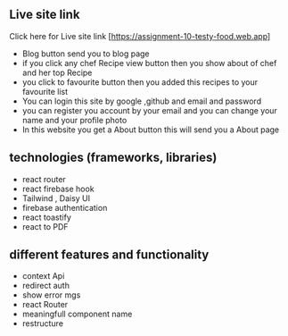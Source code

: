 ## Live site link

Click here for Live site link [https://assignment-10-testy-food.web.app]

- Blog button send you to blog page
- if you click any chef Recipe view button then you show about of chef and her top Recipe
- you click to favourite button then you added this recipes to your favourite list
- You can login this site by google ,github and email and password
- you can register you account by your email and you can change your name and your profile photo
- In this website you get a About button this will send you a About page

## technologies (frameworks, libraries)

- react router
- react firebase hook
- Tailwind , Daisy UI
- firebase authentication
- react toastify
- react to PDF

## different features and functionality

- context Api
- redirect auth
- show error mgs
- react Router
- meaningfull component name
- restructure

